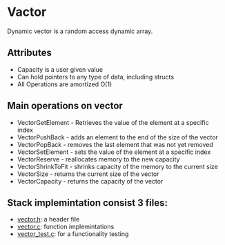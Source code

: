 # Vactor
Dynamic vector is a random access dynamic array.

## Attributes
* Capacity is a user given value
* Can hold pointers to any type of data, including structs
* All Operations are amortized O(1)

## Main operations on vector
* VectorGetElement - Retrieves the value of the element at a specific index
* VectorPushBack - adds an element to the end of the size of the vector
* VectorPopBack - removes the last element that was not yet removed
* VectorSetElement - sets the value of the element at a specific index
* VectorReserve - reallocates memory to the new capacity
* VectorShrinkToFit - shrinks capacity of the memory to the current size
* VectorSize - returns the current size of the vector
* VectorCapacity - returns the capacity of the vector

## Stack implemintation consist 3 files:
* [vector.h](https://github.com/itay-adi/DataStructures/blob/main/vector/vector.h): a header file
* [vector.c](https://github.com/itay-adi/DataStructures/blob/main/vector/vector.c): function implemintations
* [vector_test.c](https://github.com/itay-adi/DataStructures/blob/main/vector/vector_test.c): for a functionality testing
